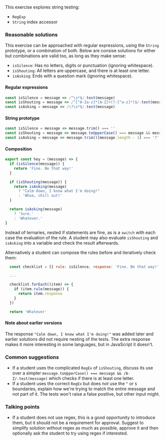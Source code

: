 This exercise explores string testing:
- `RegExp`
- `String` index accessor

### Reasonable solutions

This exercise can be approached with regular expressions, using the `String`
prototype, or a combination of both. Below are consise solutions for either but
combinations are valid too, as long as they make sense:

- `isSilence`: Has no letters, digits or punctuation (ignoring whitespace).
- `isShouting`: All letters are uppercase, and there is at least one letter.
- `isAsking`: Ends with a question mark (ignoring whitespace).

#### Regular expressions
```javascript
const isSilence = message => /^\s*$/.test(message)
const isShouting = message => /^[^A-Za-z]*[A-Z]+(?:[^a-z]*)$/.test(message)
const isAsking = message => /\?\s*$/.test(message)
```

#### String prototype
```javascript
const isSilence = message => message.trim() === ''
const isShouting = message => message.toUpperCase() === message && message.toLowerCase() !== message
const isAsking = message => message.trim()[message.length - 1] === '?'
```

#### Composition
```javascript
export const hey = (message) => {
  if (isSilence(message)) {
    return 'Fine. Be that way!'
  }

  if (isShouting(message)) {
    return isAsking(message)
      ? "Calm down, I know what I'm doing!"
      : 'Whoa, chill out!'
  }

  return isAsking(message)
    ? 'Sure.'
    : 'Whatever.'
}
```

Instead of ternaries, nested if statements are fine, as is a `switch` with each
case the evaluation of the rule. A student may also evaluate `isShouting` and
`isAsking` into a variable and check the result afterwards.

Alternatively a student can compose the rules before and iteratively check them:
```javascript
  const checklist = [{ rule: isSilence, response: 'Fine. Be that way!' }]

  ...

  checklist.forEach((item) => {
    if (item.rule(message)) {
      return item.response
    }
  })

  return 'Whatever'
```

#### Note about earlier versions
The response `"Calm down, I know what I'm doing!"` was added later and earlier
solutions did not require nesting of the tests. The extra response makes it
more interesting in some languages, but in JavaScript it doesn't.

### Common suggestions
- If a student uses the complicated `RegEx` of `isShouting`, discuss its use over a simpler `message.toUpperCase() === message && /A-Z/.test(message)` which checks if there is at least one letter.
- If a student uses the correct `RegEx` but does _not_ use the `^` or `$` boundaries, explain how we're trying to match the entire message and not part of it. The tests won't raise a false positive, but other input might.

### Talking points
- If a student does not use regex, this is a good opportunity to introduce them, but it should not be a requirement for approval. Suggest to simplify solution without regex as much as possible, approve it and then optionally ask the student to try using regex if interested.
